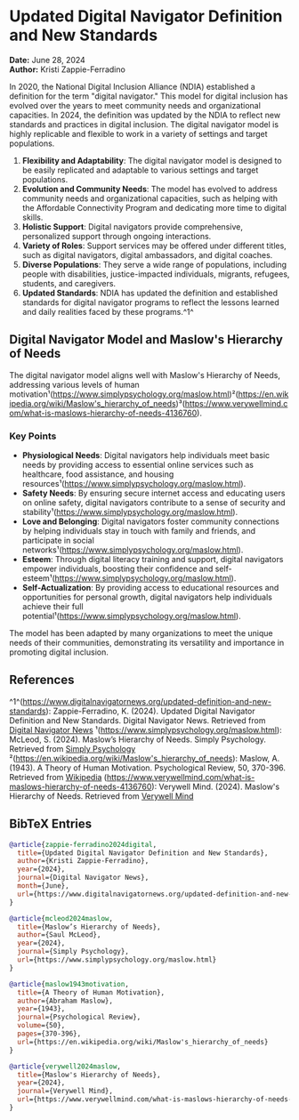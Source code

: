 # Updated Digital Navigator Definition and New Standards

**Date:** June 28, 2024  
**Author:** Kristi Zappie-Ferradino

In 2020, the National Digital Inclusion Alliance (NDIA) established a definition for the term "digital navigator." This model for digital inclusion has evolved over the years to meet community needs and organizational capacities. In 2024, the definition was updated by the NDIA to reflect new standards and practices in digital inclusion. The digital navigator model is highly replicable and flexible to work in a variety of settings and target populations. 

1. **Flexibility and Adaptability**: The digital navigator model is designed to be easily replicated and adaptable to various settings and target populations.
2. **Evolution and Community Needs**: The model has evolved to address community needs and organizational capacities, such as helping with the Affordable Connectivity Program and dedicating more time to digital skills.
3. **Holistic Support**: Digital navigators provide comprehensive, personalized support through ongoing interactions.
4. **Variety of Roles**: Support services may be offered under different titles, such as digital navigators, digital ambassadors, and digital coaches.
5. **Diverse Populations**: They serve a wide range of populations, including people with disabilities, justice-impacted individuals, migrants, refugees, students, and caregivers.
6. **Updated Standards**: NDIA has updated the definition and established standards for digital navigator programs to reflect the lessons learned and daily realities faced by these programs.^1^


## Digital Navigator Model and Maslow's Hierarchy of Needs

The digital navigator model aligns well with Maslow's Hierarchy of Needs, addressing various levels of human motivation¹(https://www.simplypsychology.org/maslow.html)²(https://en.wikipedia.org/wiki/Maslow's_hierarchy_of_needs)³(https://www.verywellmind.com/what-is-maslows-hierarchy-of-needs-4136760).

### Key Points

- **Physiological Needs**: Digital navigators help individuals meet basic needs by providing access to essential online services such as healthcare, food assistance, and housing resources¹(https://www.simplypsychology.org/maslow.html).
- **Safety Needs**: By ensuring secure internet access and educating users on online safety, digital navigators contribute to a sense of security and stability¹(https://www.simplypsychology.org/maslow.html).
- **Love and Belonging**: Digital navigators foster community connections by helping individuals stay in touch with family and friends, and participate in social networks¹(https://www.simplypsychology.org/maslow.html).
- **Esteem**: Through digital literacy training and support, digital navigators empower individuals, boosting their confidence and self-esteem¹(https://www.simplypsychology.org/maslow.html).
- **Self-Actualization**: By providing access to educational resources and opportunities for personal growth, digital navigators help individuals achieve their full potential¹(https://www.simplypsychology.org/maslow.html).

The model has been adapted by many organizations to meet the unique needs of their communities, demonstrating its versatility and importance in promoting digital inclusion.

## References

^1^(https://www.digitalnavigatornews.org/updated-definition-and-new-standards): Zappie-Ferradino, K. (2024). Updated Digital Navigator Definition and New Standards. Digital Navigator News. Retrieved from [Digital Navigator News](https://www.digitalnavigatornews.org/updated-definition-and-new-standards)
¹(https://www.simplypsychology.org/maslow.html): McLeod, S. (2024). Maslow’s Hierarchy of Needs. Simply Psychology. Retrieved from [Simply Psychology](https://www.simplypsychology.org/maslow.html)
²(https://en.wikipedia.org/wiki/Maslow's_hierarchy_of_needs): Maslow, A. (1943). A Theory of Human Motivation. Psychological Review, 50, 370-396. Retrieved from [Wikipedia](https://en.wikipedia.org/wiki/Maslow's_hierarchy_of_needs)
(https://www.verywellmind.com/what-is-maslows-hierarchy-of-needs-4136760): Verywell Mind. (2024). Maslow's Hierarchy of Needs. Retrieved from [Verywell Mind](https://www.verywellmind.com/what-is-maslows-hierarchy-of-needs-4136760)

## BibTeX Entries

```bibtex
@article{zappie-ferradino2024digital,
  title={Updated Digital Navigator Definition and New Standards},
  author={Kristi Zappie-Ferradino},
  year={2024},
  journal={Digital Navigator News},
  month={June},
  url={https://www.digitalnavigatornews.org/updated-definition-and-new-standards}
}

@article{mcleod2024maslow,
  title={Maslow’s Hierarchy of Needs},
  author={Saul McLeod},
  year={2024},
  journal={Simply Psychology},
  url={https://www.simplypsychology.org/maslow.html}
}

@article{maslow1943motivation,
  title={A Theory of Human Motivation},
  author={Abraham Maslow},
  year={1943},
  journal={Psychological Review},
  volume={50},
  pages={370-396},
  url={https://en.wikipedia.org/wiki/Maslow's_hierarchy_of_needs}
}

@article{verywell2024maslow,
  title={Maslow's Hierarchy of Needs},
  year={2024},
  journal={Verywell Mind},
  url={https://www.verywellmind.com/what-is-maslows-hierarchy-of-needs-4136760}
}
